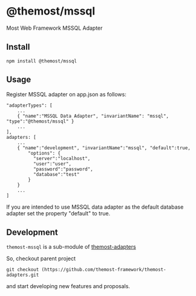 # @themost/mssql
Most Web Framework MSSQL Adapter

## Install
    npm install @themost/mssql
## Usage
Register MSSQL adapter on app.json as follows:

    "adapterTypes": [
        ...
        { "name":"MSSQL Data Adapter", "invariantName": "mssql", "type":"@themost/mssql" }
        ...
    ],
    adapters: [
        ...
        { "name":"development", "invariantName":"mssql", "default":true,
            "options": {
              "server":"localhost",
              "user":"user",
              "password":"password",
              "database":"test"
            }
        }
        ...
    ]

If you are intended to use MSSQL data adapter as the default database adapter set the property "default" to true.

## Development
`themost-mssql` is a sub-module of [themost-adapters](https://github.com/themost-framework/themost-adapters)

So, checkout parent project

    git checkout (https://github.com/themost-framework/themost-adapters.git
    
and start developing new features and proposals.
